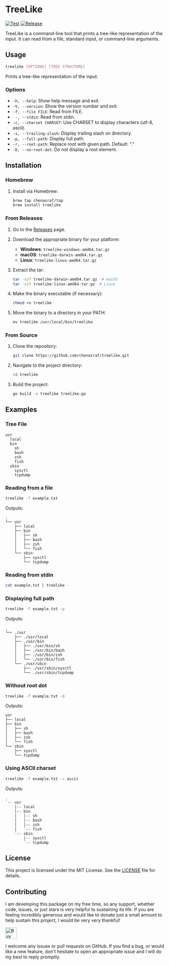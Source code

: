 # TreeLike

[![Test](https://github.com/chenasraf/treelike/actions/workflows/test.yml/badge.svg)](https://github.com/chenasraf/treelike/actions/workflows/test.yml) [![Release](https://github.com/chenasraf/treelike/actions/workflows/release.yml/badge.svg)](https://github.com/chenasraf/treelike/actions/workflows/test.yml)

TreeLike is a command-line tool that prints a tree-like representation of the input. It can read
from a file, standard input, or command-line arguments.

## Usage

```sh
treelike [OPTIONS] [TREE-STRUCTURE]
```

Prints a tree-like representation of the input.

### Options

- `-h, --help`: Show help message and exit.
- `-V, --version`: Show the version number and exit.
- `-f, --file FILE`: Read from FILE.
- ` -, --stdin`: Read from stdin.
- `-c, --charset CHARSET`: Use CHARSET to display characters (utf-8, ascii).
- `-s, --trailing-slash`: Display trailing slash on directory.
- `-p, --full-path`: Display full path.
- `-r, --root-path`: Replace root with given path. Default: "." 
- `-D, --no-root-dot`: Do not display a root element.

## Installation

### Homebrew

1. Install via Homebrew:
   ```sh
   brew tap chenasraf/tap
   brew install treelike
   ```

### From Releases

1. Go to the [Releases](https://github.com/chenasraf/treelike/releases) page.

2. Download the appropriate binary for your platform:

   - **Windows**: `treelike-windows-amd64.tar.gz`
   - **macOS**: `treelike-darwin-amd64.tar.gz`
   - **Linux**: `treelike-linux-amd64.tar.gz`

3. Extract the tar:
   ```sh
   tar -xzf treelike-darwin-amd64.tar.gz  # macOS
   tar -xzf treelike-linux-amd64.tar.gz  # Linux
   ```
4. Make the binary executable (if necessary):
   ```sh
   chmod +x treelike
   ```
5. Move the binary to a directory in your PATH:
   ```sh
   mv treelike /usr/local/bin/treelike
   ```

### From Source

1. Clone the repository:
   ```sh
   git clone https://github.com/chenasraf/treelike.git
   ```
2. Navigate to the project directory:
   ```sh
   cd treelike
   ```
3. Build the project:
   ```sh
   go build -o treelike treelike.go
   ```

## Examples

### Tree File

```
usr
  local
  bin
    sh
    bash
    zsh
    fish
  sbin
    sysctl
    tcpdump
```

### Reading from a file

```sh
treelike -f example.txt
```

Outputs:

```
.
└── usr
    ├── local
    ├── bin
    │   ├── sh
    │   ├── bash
    │   ├── zsh
    │   └── fish
    └── sbin
        ├── sysctl
        └── tcpdump
```


### Reading from stdin

```sh
cat example.txt | treelike -
```

### Displaying full path

```sh
treelike -f example.txt -p
```

Outputs:

```
.
└── ./usr
    ├── ./usr/local
    ├── ./usr/bin
    │   ├── ./usr/bin/sh
    │   ├── ./usr/bin/bash
    │   ├── ./usr/bin/zsh
    │   └── ./usr/bin/fish
    └── ./usr/sbin
        ├── ./usr/sbin/sysctl
        └── ./usr/sbin/tcpdump
```

### Without root dot

```sh
treelike -f example.txt -D
```

Outputs:

```
usr
├── local
├── bin
│   ├── sh
│   ├── bash
│   ├── zsh
│   └── fish
└── sbin
    ├── sysctl
    └── tcpdump
```

### Using ASCII charset

```sh
treelike -f example.txt -c ascii
```

Outputs:

```
.
`-- usr
    |-- local
    |-- bin
    |   |-- sh
    |   |-- bash
    |   |-- zsh
    |   `-- fish
    `-- sbin
        |-- sysctl
        `-- tcpdump
```

## License

This project is licensed under the MIT License. See the [LICENSE](LICENSE) file for details.

## Contributing

I am developing this package on my free time, so any support, whether code, issues, or just stars is
very helpful to sustaining its life. If you are feeling incredibly generous and would like to donate
just a small amount to help sustain this project, I would be very very thankful!

<a href='https://ko-fi.com/casraf' target='_blank'>
  <img height='36' style='border:0px;height:36px;'
    src='https://cdn.ko-fi.com/cdn/kofi1.png?v=3'
    alt='Buy Me a Coffee at ko-fi.com' />
</a>

I welcome any issues or pull requests on GitHub. If you find a bug, or would like a new feature,
don't hesitate to open an appropriate issue and I will do my best to reply promptly.
